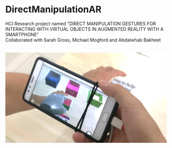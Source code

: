 # DirectManipulationAR
HCI Research project named "DIRECT MANIPULATION GESTURES FOR INTERACTING WITH VIRTUAL OBJECTS IN AUGMENTED REALITY WITH A SMARTPHONE"
<br />Collaborated with Sarah Gross, Michael Mogford and Abdalwhab Bakheet

<br />![alt text](https://raw.githubusercontent.com/Edai/DirectManipulationAR/master/img.png)
